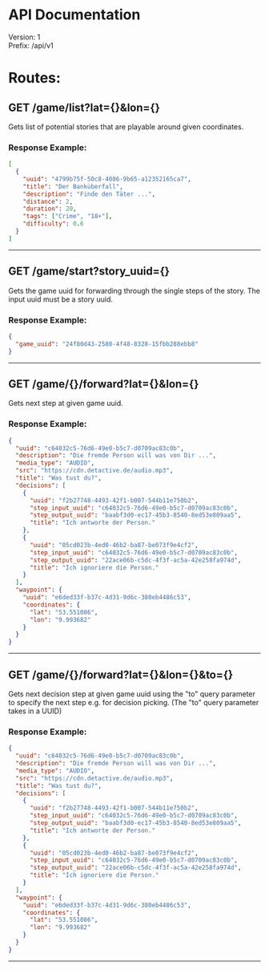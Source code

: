 # API Documentation

Version: 1 <br /> Prefix: /api/v1

# Routes:

## GET /game/list?lat={}&lon={}

Gets list of potential stories that are playable around given coordinates.

### Response Example:

```json
[
  {
    "uuid": "4799b75f-50c8-4086-9b65-a12352165ca7",
    "title": "Der Banküberfall",
    "description": "Finde den Täter ...",
    "distance": 2,
    "duration": 20,
    "tags": ["Crime", "18+"],
    "difficulty": 0.6
  }
]
```

---

## GET /game/start?story_uuid={}

Gets the game uuid for forwarding through the single steps of the story. The
input uuid must be a story uuid.

### Response Example:

```json
{
  "game_uuid": "24f80d43-2580-4f48-8328-15fbb288ebb8"
}
```

---

## GET /game/{}/forward?lat={}&lon={}

Gets next step at given game uuid.

### Response Example:

```json
{
  "uuid": "c64032c5-76d6-49e0-b5c7-d0709ac83c0b",
  "description": "Die fremde Person will was von Dir ...",
  "media_type": "AUDIO",
  "src": "https://cdn.detactive.de/audio.mp3",
  "title": "Was tust du?",
  "decisions": [
    {
      "uuid": "f2b27748-4493-42f1-b007-544b11e750b2",
      "step_input_uuid": "c64032c5-76d6-49e0-b5c7-d0709ac83c0b",
      "step_output_uuid": "baabf3d0-ec17-45b3-8540-8ed53e809aa5",
      "title": "Ich antworte der Person."
    },
    {
      "uuid": "05cd023b-4ed0-46b2-ba87-be073f9e4cf2",
      "step_input_uuid": "c64032c5-76d6-49e0-b5c7-d0709ac83c0b",
      "step_output_uuid": "22ace06b-c5dc-4f3f-ac5a-42e258fa974d",
      "title": "Ich ignoriere die Person."
    }
  ],
  "waypoint": {
    "uuid": "e6ded33f-b37c-4d31-9d6c-380eb4486c53",
    "coordinates": {
      "lat": "53.551086",
      "lon": "9.993682"
    }
  }
}
```

---

## GET /game/{}/forward?lat={}&lon={}&to={}

Gets next decision step at given game uuid using the "to" query parameter to
specify the next step e.g. for decision picking. (The "to" query parameter takes
in a UUID)

### Response Example:

```json
{
  "uuid": "c64032c5-76d6-49e0-b5c7-d0709ac83c0b",
  "description": "Die fremde Person will was von Dir ...",
  "media_type": "AUDIO",
  "src": "https://cdn.detactive.de/audio.mp3",
  "title": "Was tust du?",
  "decisions": [
    {
      "uuid": "f2b27748-4493-42f1-b007-544b11e750b2",
      "step_input_uuid": "c64032c5-76d6-49e0-b5c7-d0709ac83c0b",
      "step_output_uuid": "baabf3d0-ec17-45b3-8540-8ed53e809aa5",
      "title": "Ich antworte der Person."
    },
    {
      "uuid": "05cd023b-4ed0-46b2-ba87-be073f9e4cf2",
      "step_input_uuid": "c64032c5-76d6-49e0-b5c7-d0709ac83c0b",
      "step_output_uuid": "22ace06b-c5dc-4f3f-ac5a-42e258fa974d",
      "title": "Ich ignoriere die Person."
    }
  ],
  "waypoint": {
    "uuid": "e6ded33f-b37c-4d31-9d6c-380eb4486c53",
    "coordinates": {
      "lat": "53.551086",
      "lon": "9.993682"
    }
  }
}
```

---
